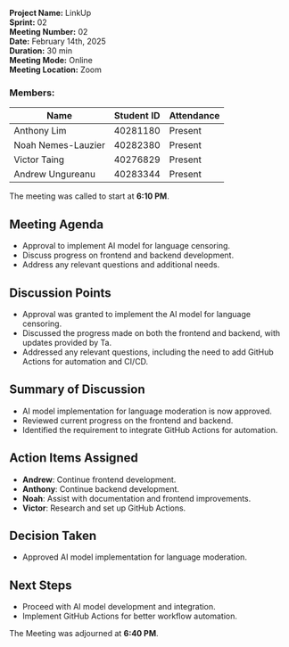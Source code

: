 **Project Name:** LinkUp  
**Sprint:** 02  
**Meeting Number:** 02  
**Date:** February 14th, 2025  
**Duration:** 30 min  
**Meeting Mode:** Online  
**Meeting Location:** Zoom  

### **Members:**

| Name                | Student ID  | Attendance |
|---------------------|------------|------------|
| Anthony Lim        | 40281180    | Present    |
| Noah Nemes-Lauzier | 40282380    | Present    |
| Victor Taing       | 40276829    | Present    |
| Andrew Ungureanu   | 40283344    | Present    |

The meeting was called to start at **6:10 PM**.

## **Meeting Agenda**
- Approval to implement AI model for language censoring.
- Discuss progress on frontend and backend development.
- Address any relevant questions and additional needs.

## **Discussion Points**
- Approval was granted to implement the AI model for language censoring.
- Discussed the progress made on both the frontend and backend, with updates provided by Ta.
- Addressed any relevant questions, including the need to add GitHub Actions for automation and CI/CD.

## **Summary of Discussion**
- AI model implementation for language moderation is now approved.
- Reviewed current progress on the frontend and backend.
- Identified the requirement to integrate GitHub Actions for automation.

## **Action Items Assigned**
- **Andrew**: Continue frontend development.
- **Anthony**: Continue backend development.
- **Noah**: Assist with documentation and frontend improvements.
- **Victor**: Research and set up GitHub Actions.

## **Decision Taken**
- Approved AI model implementation for language moderation.

## **Next Steps**
- Proceed with AI model development and integration.
- Implement GitHub Actions for better workflow automation.

The Meeting was adjourned at **6:40 PM**.
